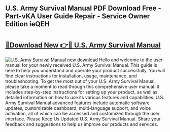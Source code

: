 ## U.S. Army Survival Manual PDF Download Free - Part-vKA User Guide Repair - Service Owner Edition ieQEH

# <h2><a href="http://bc382.oget.top/?id=U.S.+Army+Survival+Manual">🔗Download New 👉🔴 U.S. Army Survival Manual</a></h2>

[![U.S. Army Survival Manual new download](https://i.imgur.com/5g1atiW.png)](http://bc382.oget.top/?id=U.S.+Army+Survival+Manual)
Hello and welcome to the user manual for your newly received U.S. Army Survival Manual. This guide is here to help you understand and operate your product successfully. You will find clear instructions for installation, usage, maintenance, and troubleshooting. To get the most out of your U.S. Army Survival Manual, please take a moment to read through this comprehensive user manual. It includes step-by-step instructions for setting up your product, as well as detailed information on how to use its various features and capabilities. U.S. Army Survival Manual advanced features include automatic software updates, customizable dashboard, multi-language support, and voice activation, all of which can be accessed and customized through the user interface. Please Keep Us Updated U.S. Army Survival Manual. Share your feedback and suggestions to help us improve our products and services.
